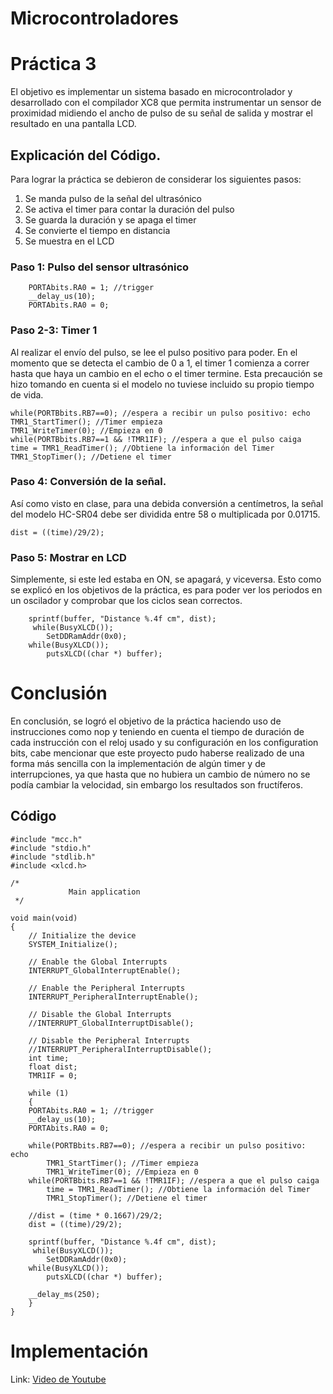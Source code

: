 # Microcontroladores
# Práctica 3

El objetivo es implementar un sistema basado en microcontrolador y desarrollado con el compilador XC8 que permita instrumentar un sensor de proximidad midiendo el ancho de pulso  de su señal de salida y mostrar el resultado en una pantalla LCD.

## Explicación del Código.

Para lograr la práctica se debieron de considerar los siguientes pasos:
1. Se manda pulso de la señal del ultrasónico
2. Se activa el timer para contar la duración del pulso
3. Se guarda la duración y se apaga el timer
4. Se convierte el tiempo en distancia
5. Se muestra en el LCD

### Paso 1: Pulso del sensor ultrasónico
		PORTAbits.RA0 = 1; //trigger
		__delay_us(10);
		PORTAbits.RA0 = 0;

### Paso 2-3: Timer 1
Al realizar el envío del pulso, se lee el pulso positivo para poder. En el momento que se detecta el cambio de 0 a 1, el timer 1 comienza a correr hasta que haya un cambio en el echo o el timer termine. Esta precaución se hizo tomando en cuenta si el modelo no tuviese incluido su propio tiempo de vida.

	while(PORTBbits.RB7==0); //espera a recibir un pulso positivo: echo
	TMR1_StartTimer(); //Timer empieza 
	TMR1_WriteTimer(0); //Empieza en 0
	while(PORTBbits.RB7==1 && !TMR1IF); //espera a que el pulso caiga 
	time = TMR1_ReadTimer(); //Obtiene la información del Timer
	TMR1_StopTimer(); //Detiene el timer

### Paso 4: Conversión de la señal.
Así como visto en clase, para una debida conversión a centímetros, la señal del modelo HC-SR04 debe ser dividida entre 58 o multiplicada por 0.01715. 

	dist = ((time)/29/2);

### Paso 5: Mostrar en LCD
Simplemente, si este led estaba en ON, se apagará, y viceversa. Esto como se explicó en los objetivos de la práctica, es para poder ver los periodos en un oscilador y comprobar que los ciclos sean correctos.
	
		sprintf(buffer, "Distance %.4f cm", dist);
		 while(BusyXLCD());
		    SetDDRamAddr(0x0);
		while(BusyXLCD());
		    putsXLCD((char *) buffer);

# Conclusión
En conclusión, se logró el objetivo de la práctica haciendo uso de instrucciones como nop y teniendo en cuenta el tiempo de duración de cada instrucción con el reloj usado y su configuración en los configuration bits, cabe mencionar que este proyecto pudo haberse realizado de una forma más sencilla con la implementación de algún timer y de interrupciones, ya que hasta que no hubiera un cambio de número no se podía cambiar la velocidad, sin embargo los resultados son fructíferos.



## Código
	#include "mcc.h"
	#include "stdio.h"
	#include "stdlib.h"
	#include <xlcd.h>

	/*
				 Main application
	 */

	void main(void)
	{
	    // Initialize the device
	    SYSTEM_Initialize();

	    // Enable the Global Interrupts
	    INTERRUPT_GlobalInterruptEnable();

	    // Enable the Peripheral Interrupts
	    INTERRUPT_PeripheralInterruptEnable();

	    // Disable the Global Interrupts
	    //INTERRUPT_GlobalInterruptDisable();

	    // Disable the Peripheral Interrupts
	    //INTERRUPT_PeripheralInterruptDisable();
	    int time;
	    float dist;
	    TMR1IF = 0;

	    while (1)
	    {
		PORTAbits.RA0 = 1; //trigger
		__delay_us(10);
		PORTAbits.RA0 = 0;

		while(PORTBbits.RB7==0); //espera a recibir un pulso positivo: echo
		    TMR1_StartTimer(); //Timer empieza 
		    TMR1_WriteTimer(0); //Empieza en 0
		while(PORTBbits.RB7==1 && !TMR1IF); //espera a que el pulso caiga 
		    time = TMR1_ReadTimer(); //Obtiene la información del Timer
		    TMR1_StopTimer(); //Detiene el timer

		//dist = (time * 0.1667)/29/2;
		dist = ((time)/29/2);

		sprintf(buffer, "Distance %.4f cm", dist);
		 while(BusyXLCD());
		    SetDDRamAddr(0x0);
		while(BusyXLCD());
		    putsXLCD((char *) buffer);

		__delay_ms(250);
	    }
	}

# Implementación
Link: [Video de Youtube](https://youtube.com/shorts/-isTSOZY7c0?feature=share)
